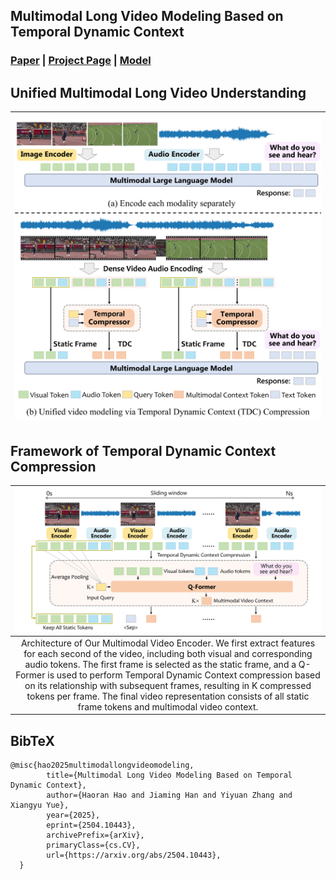 ## Multimodal Long Video Modeling Based on Temporal Dynamic Context

### [Paper](https://arxiv.org/abs/2504.10443) | [Project Page](https://hoar012.github.io/TDC-Project/) | [Model](https://github.com/Hoar012/TDC-Video)


## Unified Multimodal Long Video Understanding
| <img src="./images/teaser.png" alt="MM-Video" width="600"> |
|:--:|

## Framework of Temporal Dynamic Context Compression
| ![TDC](./images/framework.png) |
|:--:|
| Architecture of Our Multimodal Video Encoder. We first extract features for each second of the video, including both visual and corresponding audio tokens. The first frame is selected as the static frame, and a Q-Former is used to perform Temporal Dynamic Context compression based on its relationship with subsequent frames, resulting in K compressed tokens per frame. The final video representation consists of all static frame tokens and multimodal video context. |


## BibTeX
```
@misc{hao2025multimodallongvideomodeling,
        title={Multimodal Long Video Modeling Based on Temporal Dynamic Context}, 
        author={Haoran Hao and Jiaming Han and Yiyuan Zhang and Xiangyu Yue},
        year={2025},
        eprint={2504.10443},
        archivePrefix={arXiv},
        primaryClass={cs.CV},
        url={https://arxiv.org/abs/2504.10443}, 
  }
```